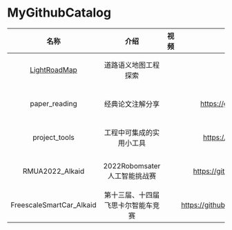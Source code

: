 # MyGithubCatalog


| 名称 | 介绍 | 视频 | 仓库链接 | 时间 | 状态 |
|:---:|:---:|:---:|:---:|:---:|:---:|
| [LightRoadMap](https://github.com/niuwengang/LightRoadMap)| 道路语义地图工程探索|      |             |               | 更新中 |
| paper_reading            | 经典论文注解分享                   |      | https://github.com/niuwengang/paper_reading            |               | 更新中 |
| project_tools            | 工程中可集成的实用小工具           |      | https://github.com/niuwengang/project_tools            |               | 更新中 |
| RMUA2022_Alkaid          | 2022Robomsater人工智能挑战赛       |      | https://github.com/niuwengang/RMUA2022_Alkaid          | 2022          | 已完结 |
| FreescaleSmartCar_Alkaid | 第十三届、十四届飞思卡尔智能车竞赛 |      | https://github.com/niuwengang/FreescaleSmartCar_Alkaid | 2018<br/>2019 | 已完结 |



